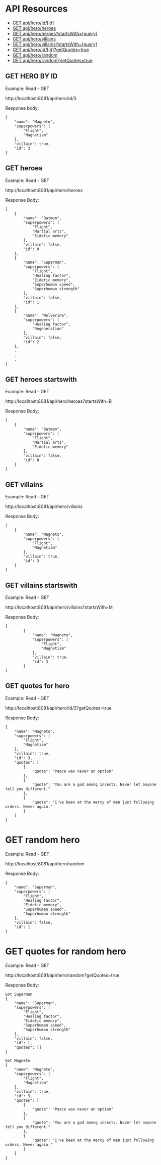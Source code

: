 # API Resources  
 - [GET api/hero/id/[id]](#get-hero-by-id)  
 - [GET api/hero/heroes](#get-heroes)  
 - [GET api/hero/heroes?startsWith=[query]](#get-heroes-startswith)  
 - [GET api/hero/villains](#get-villains)  
 - [GET api/hero/villains?startsWith=[query]](#get-villains-startswith)  
 - [GET api/hero/id/[id]?getQuotes=true](#get-quotes-for-hero)
 - [GET api/hero/random](#get-random-hero)
 - [GET api/hero/random?getQuotes=true](#get-quotes-for-random-hero)
  
## GET HERO BY ID

Example: Read - GET

http://localhost:8081/api/hero/id/3  
  
Response body:
  
    {
    	"name": "Magneto",
    	"superpowers": [
    		"Flight",
    		"Magnetism"
    	],
    	"villain": true,
    	"id": 3
    }

## GET heroes  
  
Example: Read - GET

http://localhost:8081/api/hero/heroes
  
Response Body:

    [
    	{
    		"name": "Batman",
    		"superpowers": [
    			"Flight",
    			"Martial arts",
    			"Eidetic memory"
    		],
    		"villain": false,
    		"id": 0
    	},
    	{
    		"name": "Superman",
    		"superpowers": [
    			"Flight",
    			"Healing factor",
    			"Eidetic memory",
    			"Superhuman speed",
    			"Superhuman strength"
    		],
    		"villain": false,
    		"id": 1
    	},
    	{
    		"name": "Wolverine",
    		"superpowers": [
    			"Healing factor",
    			"Regeneration"
    		],
    		"villain": false,
    		"id": 2
    	},
    	.
    	.
    	.
    ]
## GET heroes startswith  
  
Example: Read - GET

http://localhost:8081/api/hero/heroes?startsWith=B
  
Response Body:

    [
    	{
    		"name": "Batman",
    		"superpowers": [
    			"Flight",
    			"Martial arts",
    			"Eidetic memory"
    		],
    		"villain": false,
    		"id": 0
    	}
    ]
    
## GET villains  
  
Example: Read - GET

http://localhost:8081/api/hero/villains
  
Response Body:

    [
    	{
    		"name": "Magneto",
    		"superpowers": [
    			"Flight",
    			"Magnetism"
    		],
    		"villain": true,
    		"id": 3
    	}
    ]
    
    
## GET villains startswith  
  
Example: Read - GET

http://localhost:8081/api/hero/villains?startsWith=M
  
Response Body:

    [
        	{
        		"name": "Magneto",
        		"superpowers": [
        			"Flight",
        			"Magnetism"
        		],
        		"villain": true,
        		"id": 3
        	}
    ]    
    
## GET quotes for hero
  
Example: Read - GET

http://localhost:8081/api/hero/id/3?getQuotes=true
  
Response Body:

    {
    	"name": "Magneto",
    	"superpowers": [
    		"Flight",
    		"Magnetism"
    	],
    	"villain": true,
    	"id": 3,
    	"quotes": [
    		{
    			"quote": "Peace was never an option"
    		},
    		{
    			"quote": "You are a god among insects. Never let anyone tell you different."
    		},
    		{
    			"quote": "I've been at the mercy of men just following orders. Never again."
    		}
    	]
    }
            
# GET random hero

Example: Read - GET

http://localhost:8081/api/hero/random

Response Body:

    {
    	"name": "Superman",
    	"superpowers": [
    		"Flight",
    		"Healing factor",
    		"Eidetic memory",
    		"Superhuman speed",
    		"Superhuman strength"
    	],
    	"villain": false,
    	"id": 1
    }
    
        
# GET quotes for random hero

Example: Read - GET

http://localhost:8081/api/hero/random?getQuotes=true

Response Body: 

    Got Superman
    {
    	"name": "Superman",
    	"superpowers": [
    		"Flight",
    		"Healing factor",
    		"Eidetic memory",
    		"Superhuman speed",
    		"Superhuman strength"
    	],
    	"villain": false,
    	"id": 1,
    	"quotes": []
    }
    
    Got Magneto
    {
    	"name": "Magneto",
    	"superpowers": [
    		"Flight",
    		"Magnetism"
    	],
    	"villain": true,
    	"id": 3,
    	"quotes": [
    		{
    			"quote": "Peace was never an option"
    		},
    		{
    			"quote": "You are a god among insects. Never let anyone tell you different."
    		},
    		{
    			"quote": "I've been at the mercy of men just following orders. Never again."
    		}
    	]
    }